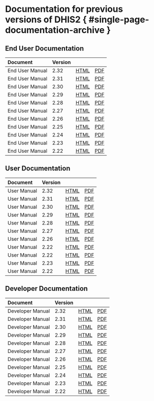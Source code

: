 # Documentation for previous versions of DHIS2 { #single-page-documentation-archive }

## End User Documentation

|Document|Version|||
|:---|---|---|---|
|End User Manual|2.32|[HTML](../../archive/something.html)|[PDF](../../archive/something.pdf)|
|End User Manual|2.31|[HTML](../../archive/something.html)|[PDF](../../archive/something.pdf)|
|End User Manual|2.30|[HTML](../../archive/something.html)|[PDF](../../archive/something.pdf)|
|End User Manual|2.29|[HTML](../../archive/something.html)|[PDF](../../archive/something.pdf)|
|End User Manual|2.28|[HTML](/archive/en/2.28/end-user/html/dhis2_end_user_manual.html)|[PDF](/archive/en/2.28/end-user/dhis2_end_user_manual.pdf)|
|End User Manual|2.27|[HTML](/archive/en/2.27/end-user/html/dhis2_end_user_manual.html)|[PDF](/archive/en/2.27/end-user/dhis2_end_user_manual.pdf)|
|End User Manual|2.26|[HTML](/archive/en/2.26/end-user/html/dhis2_end_user_manual.html)|[PDF](/archive/en/2.26/end-user/dhis2_end_user_manual.pdf)|
|End User Manual|2.25|[HTML](/archive/en/2.22/end-user/html/dhis2_end_user_manual.html)|[PDF](/archive/en/2.22/end-user/dhis2_end_user_manual.pdf)|
|End User Manual|2.24|[HTML](/archive/en/2.22/end-user/html/dhis2_end_user_manual.html)|[PDF](/archive/en/2.22/end-user/dhis2_end_user_manual.pdf)|
|End User Manual|2.23|[HTML](/archive/en/2.23/end-user/html/dhis2_end_user_manual.html)|[PDF](/archive/en/2.23/end-user/dhis2_end_user_manual.pdf)|
|End User Manual|2.22|[HTML](/archive/en/2.22/end-user/html/dhis2_end_user_manual.html)|[PDF](/archive/en/2.22/end-user/dhis2_end_user_manual.pdf)|

## User Documentation

|Document|Version|||
|:---|---|---|---|
|User Manual|2.32|[HTML](../../archive/something.html)|[PDF](../../archive/something.pdf)|
|User Manual|2.31|[HTML](../../archive/something.html)|[PDF](../../archive/something.pdf)|
|User Manual|2.30|[HTML](../../archive/something.html)|[PDF](../../archive/something.pdf)|
|User Manual|2.29|[HTML](../../archive/something.html)|[PDF](../../archive/something.pdf)|
|User Manual|2.28|[HTML](/archive/en/2.28/user/html/dhis2_user_manual_en.html)|[PDF](/archive/en/2.28/user/dhis2_user_manual_en.pdf)|
|User Manual|2.27|[HTML](/archive/en/2.27/user/html/dhis2_user_manual_en.html)|[PDF](/archive/en/2.27/user/dhis2_user_manual_en.pdf)|
|User Manual|2.26|[HTML](/archive/en/2.26/user/html/dhis2_user_manual_en.html)|[PDF](/archive/en/2.26/user/dhis2_user_manual_en.pdf)|
|User Manual|2.22|[HTML](/archive/en/2.22/user/html/dhis2_user_manual_en.html)|[PDF](/archive/en/2.22/user/dhis2_user_manual_en.pdf)|
|User Manual|2.22|[HTML](/archive/en/2.22/user/html/dhis2_user_manual_en.html)|[PDF](/archive/en/2.22/user/dhis2_user_manual_en.pdf)|
|User Manual|2.23|[HTML](/archive/en/2.23/user/html/dhis2_user_manual_en.html)|[PDF](/archive/en/2.23/user/dhis2_user_manual_en.pdf)|
|User Manual|2.22|[HTML](/archive/en/2.22/user/html/dhis2_user_manual_en.html)|[PDF](/archive/en/2.22/user/dhis2_user_manual_en.pdf)|

## Developer Documentation

|Document|Version|||
|:---|---|---|---|
|Developer Manual|2.32|[HTML](../../archive/something.html)|[PDF](../../archive/something.pdf)|
|Developer Manual|2.31|[HTML](../../archive/something.html)|[PDF](../../archive/something.pdf)|
|Developer Manual|2.30|[HTML](../../archive/something.html)|[PDF](../../archive/something.pdf)|
|Developer Manual|2.29|[HTML](../../archive/something.html)|[PDF](../../archive/something.pdf)|
|Developer Manual|2.28|[HTML](/archive/en/2.28/developer/html/dhis2_developer_manual.html)|[PDF](/archive/en/2.28/developer/dhis2_developer_manual.pdf)|
|Developer Manual|2.27|[HTML](/archive/en/2.27/developer/html/dhis2_developer_manual.html)|[PDF](/archive/en/2.27/developer/dhis2_developer_manual.pdf)|
|Developer Manual|2.26|[HTML](/archive/en/2.26/developer/html/dhis2_developer_manual.html)|[PDF](/archive/en/2.26/developer/dhis2_developer_manual.pdf)|
|Developer Manual|2.25|[HTML](/archive/en/2.25/developer/html/dhis2_developer_manual.html)|[PDF](/archive/en/2.25/developer/dhis2_developer_manual.pdf)|
|Developer Manual|2.24|[HTML](/archive/en/2.24/developer/html/dhis2_developer_manual.html)|[PDF](/archive/en/2.24/developer/dhis2_developer_manual.pdf)|
|Developer Manual|2.23|[HTML](/archive/en/2.23/developer/html/dhis2_developer_manual.html)|[PDF](/archive/en/2.23/developer/dhis2_developer_manual.pdf)|
|Developer Manual|2.22|[HTML](/archive/en/2.22/developer/html/dhis2_developer_manual.html)|[PDF](/archive/en/2.22/developer/dhis2_developer_manual.pdf)|


